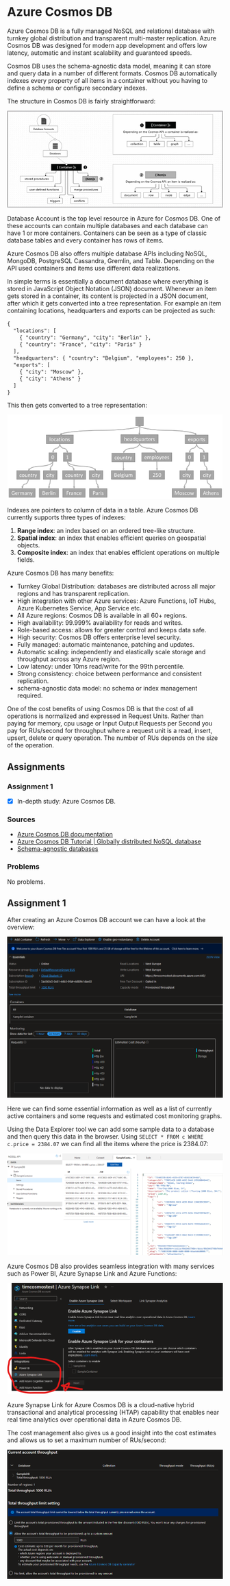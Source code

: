 # Azure Cosmos DB

Azure Cosmos DB is a fully managed NoSQL and relational database with turnkey global distribution and transparent multi-master replication. Azure Cosmos DB was designed for modern app development and offers low latency, automatic and instant scalability and guaranteed speeds.

Cosmos DB uses the schema-agnostic data model, meaning it can store and query data in a number of different formats. Cosmos DB automatically indexes every property of all items in a container without you having to define a schema or configure secondary indexes.

The structure in Cosmos DB is fairly straightforward:

![Azure Cosmos DB - Structure](../00_includes/week_06_images/screen23.png)

Database Account is the top level resource in Azure for Cosmos DB. One of these accounts can contain multiple databases and each database can have 1 or more containers. Containers can be seen as a type of classic database tables and every container has rows of items.

Azure Cosmos DB also offers multiple database APIs including NoSQL, MongoDB, PostgreSQL Cassandra, Gremlin, and Table. Depending on the API used containers and items use different data realizations.

In simple terms is essentially a document database where everything is stored in JavaScript Object Notation (JSON) document. Whenever an item gets stored in a container, its content is projected in a JSON document, after which it gets converted into a tree representation. For example an item containing locations, headquarters and exports can be projected as such:

```
{
  "locations": [
    { "country": "Germany", "city": "Berlin" },
    { "country": "France", "city": "Paris" }
  ],
  "headquarters": { "country": "Belgium", "employees": 250 },
  "exports": [
    { "city": "Moscow" },
    { "city": "Athens" }
  ]
}
```
This then gets converted to a tree representation:

![Azure Cosmos DB - Tree](../00_includes/week_06_images/screen22.png)

Indexes are pointers to column of data in a table. Azure Cosmos DB currently supports three types of indexes:

1. **Range index**: an index based on an ordered tree-like structure.
2. **Spatial index**: an index that enables efficient queries on geospatial objects.
3. **Composite index**: an index that enables efficient operations on multiple fields.

Azure Cosmos DB has many benefits:

- Turnkey Global Distribution: databases are distributed across all major regions and has transparent replication.
- High integration with other Azure services: Azure Functions, IoT Hubs, Azure Kubernetes Service, App Service etc.
- All Azure regions: Cosmos DB is available in all 60+ regions.
- High availability: 99.999% availability for reads and writes.
- Role-based access: allows for greater control and keeps data safe.
- High security: Cosmos DB offers enterprise level security.
- Fully managed: automatic maintenance, patching and updates.
- Automatic scaling: independently and elastically scale storage and throughput across any Azure region.
- Low latency: under 10ms read/write for the 99th percentile.
- Strong consistency: choice between performance and consistent replication.
- schema-agnostic data model: no schema or index management required. 

One of the cost benefits of using Cosmos DB is that the cost of all operations is normalized and expressed in Request Units. Rather than paying for memory, cpu usage or Input Output Requests per Second you pay for RUs/second for throughput where a request unit is a read, insert, upsert, delete or query operation. The number of RUs depends on the size of the operation.

## Assignments

### Assignment 1
- [x] In-depth study: Azure Cosmos DB.

### Sources
- [Azure Cosmos DB documentation](https://learn.microsoft.com/en-us/azure/cosmos-db/)
- [Azure Cosmos DB Tutorial | Globally distributed NoSQL database](https://www.youtube.com/watch?v=R_Fi59j6BMo)
- [Schema-agnostic databases](https://en.wikipedia.org/wiki/Schema-agnostic_databases)

### Problems
No problems.

## Assignment 1

After creating an Azure Cosmos DB account we can have a look at the overview:

![Azure Cosmos DB - Overview](../00_includes/week_06_images/screen25.png)

Here we can find some essential information as well as a list of currently active containers and some requests and estimated cost monitoring graphs.

Using the Data Explorer tool we can add some sample data to a database and then query this data in the browser. Using `SELECT * FROM c WHERE c.price = 2384.07` we can find all the items where the price is 2384.07:

![Azure Cosmos DB - Data Explorer](../00_includes/week_06_images/screen24.png)

Azure Cosmos DB also provides seamless integration with many services such as Power BI, Azure Synapse Link and Azure Functions:

![Azure Cosmos DB - Service Integration](../00_includes/week_06_images/screen26.png)

Azure Synapse Link for Azure Cosmos DB is a cloud-native hybrid transactional and analytical processing (HTAP) capability that enables near real time analytics over operational data in Azure Cosmos DB.

The cost management also gives us a good insight into the cost estimates and allows us to set a maximum number of RUs/second:

![Azure Cosmos DB - Cost Management](../00_includes/week_06_images/screen27.png)
